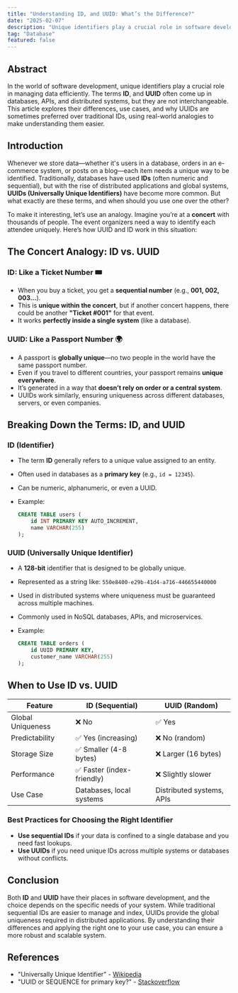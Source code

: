 ```yaml
---
title: "Understanding ID, and UUID: What’s the Difference?"
date: "2025-02-07"
description: "Unique identifiers play a crucial role in software development. This article explores the differences between ID, and UUID, their use cases, and best practices for choosing the right identifier."
tag: "Database"
featured: false
---
```


## Abstract

In the world of software development, unique identifiers play a crucial role in managing data efficiently. The terms **ID**, and **UUID** often come up in databases, APIs, and distributed systems, but they are not interchangeable. This article explores their differences, use cases, and why UUIDs are sometimes preferred over traditional IDs, using real-world analogies to make understanding them easier.

## Introduction

Whenever we store data—whether it's users in a database, orders in an e-commerce system, or posts on a blog—each item needs a unique way to be identified. Traditionally, databases have used **IDs** (often numeric and sequential), but with the rise of distributed applications and global systems, **UUIDs (Universally Unique Identifiers)** have become more common. But what exactly are these terms, and when should you use one over the other?

To make it interesting, let’s use an analogy. Imagine you’re at a **concert** with thousands of people. The event organizers need a way to identify each attendee uniquely. Here’s how UUID and ID work in this situation:

## The Concert Analogy: ID vs. UUID

### ID: Like a Ticket Number 🎟️

- When you buy a ticket, you get a **sequential number** (e.g., **001, 002, 003...**).
- This is **unique within the concert**, but if another concert happens, there could be another **"Ticket #001"** for that event.
- It works **perfectly inside a single system** (like a database).

### UUID: Like a Passport Number 🌍

- A passport is **globally unique**—no two people in the world have the same passport number.
- Even if you travel to different countries, your passport remains **unique everywhere**.
- It’s generated in a way that **doesn’t rely on order or a central system**.
- UUIDs work similarly, ensuring uniqueness across different databases, servers, or even companies.

## Breaking Down the Terms: ID, and UUID

### ID (Identifier)

- The term **ID** generally refers to a unique value assigned to an entity.
- Often used in databases as a **primary key** (e.g., `id = 12345`).
- Can be numeric, alphanumeric, or even a UUID.
- Example:

  ```sql
  CREATE TABLE users (
      id INT PRIMARY KEY AUTO_INCREMENT,
      name VARCHAR(255)
  );
  ```

### UUID (Universally Unique Identifier)

- A **128-bit** identifier that is designed to be globally unique.
- Represented as a string like:
  `550e8400-e29b-41d4-a716-446655440000`
- Used in distributed systems where uniqueness must be guaranteed across multiple machines.
- Commonly used in NoSQL databases, APIs, and microservices.
- Example:

  ```sql
  CREATE TABLE orders (
      id UUID PRIMARY KEY,
      customer_name VARCHAR(255)
  );
  ```

## When to Use ID vs. UUID

| Feature           | ID (Sequential)            | UUID (Random)             |
| ----------------- | -------------------------- | ------------------------- |
| Global Uniqueness | ❌ No                      | ✅ Yes                    |
| Predictability    | ✅ Yes (increasing)        | ❌ No (random)            |
| Storage Size      | ✅ Smaller (4-8 bytes)     | ❌ Larger (16 bytes)      |
| Performance       | ✅ Faster (index-friendly) | ❌ Slightly slower        |
| Use Case          | Databases, local systems   | Distributed systems, APIs |

### Best Practices for Choosing the Right Identifier

- **Use sequential IDs** if your data is confined to a single database and you need fast lookups.
- **Use UUIDs** if you need unique IDs across multiple systems or databases without conflicts.

## Conclusion

Both **ID** and **UUID** have their places in software development, and the choice depends on the specific needs of your system. While traditional sequential IDs are easier to manage and index, UUIDs provide the global uniqueness required in distributed applications. By understanding their differences and applying the right one to your use case, you can ensure a more robust and scalable system.

## References

- "Universally Unique Identifier" - [Wikipedia](https://en.wikipedia.org/wiki/Universally_unique_identifier)
- "UUID or SEQUENCE for primary key?" - [Stackoverflow](https://stackoverflow.com/questions/33274291/uuid-or-sequence-for-primary-key)
